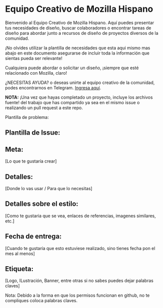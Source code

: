 # Equipo Creativo de Mozilla Hispano

Bienvenido al Equipo Creativo de Mozilla Hispano. Aquí puedes presentar tus necesidades de diseño, buscar colaboradores o encontrar tareas de diseño para abordar junto a recursos de diseño de proyectos diversos de la comunidad. 

¡No olvides utilizar la plantilla de necesidades que esta aqui mismo mas abajo en este documento asegurarse de incluir toda la información que sientas pueda ser relevante!

Cualquiera puede abordar o solicitar un diseño, ¡siempre que esté relacionado con Mozilla, claro!

¿NECESITAS AYUDA? o deseas unirte al equipo creativo de la comunidad, podes encontrarnos en Telegram. [Ingresa aquí](https://t.me/ECMozHispano).

**NOTA:** ¡Una vez que hayas completado un proyecto, incluye los archivos fuente! del trabajo que has compartido ya sea en el mismo issue o realizando un pull request a este repo.

Plantilla de problema:

## Plantilla de Issue: 


## Meta:
[Lo que te gustaría crear]

## Detalles:
[Donde lo vas usar / Para que lo necesitas]

## Detalles sobre el estilo:
[Como te gustaria que se vea, enlaces de referencias, imagenes similares, etc.]

## Fecha de entrega:
[Cuando te gustaría que esto estuviese realizado, sino tienes fecha pon el mes al menos]

## Etiqueta:
[Logo, ILustración, Banner, entre otras si no sabes puedes dejar palabras claves]

Nota: Debido a la forma en que los permisos funcionan en github, no te compliques coloca palabras claves.

